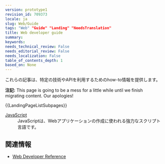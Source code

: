 ```yaml
---
version: prototype1
revision_id: 709373
locale: ja
slug: Web/Guide
tags: "Web" "Guide" "Landing" "NeedsTranslation"
title: Web developer guide
summary: 
keywords: 
needs_technical_review: False
needs_editorial_review: False
needs_localization: False
table_of_contents_depth: 1
based_on: None
---
```

<p>これらの記事は、特定の技術やAPIを利用するためのhow-to情報を提供します。</p>
<div class="note">
 <p><strong>注記:</strong> This page is going to be a mess for a little while until we finish migrating content. Our apologies!</p>
</div>
<div>
 {{LandingPageListSubpages}}</div>
<dl>
 <dt>
  <a href="/ja/docs/JavaScript" title="JavaScript">JavaScript</a></dt>
 <dd>
  JavaScriptは、Webアプリケーションの作成に使われる強力なスクリプト言語です。</dd>
</dl>
<h2 id="See_also" name="See_also">関連情報</h2>
<ul>
 <li><a href="/ja/docs/Web/Reference" title="Web/Reference">Web Developer Reference</a></li>
</ul>

